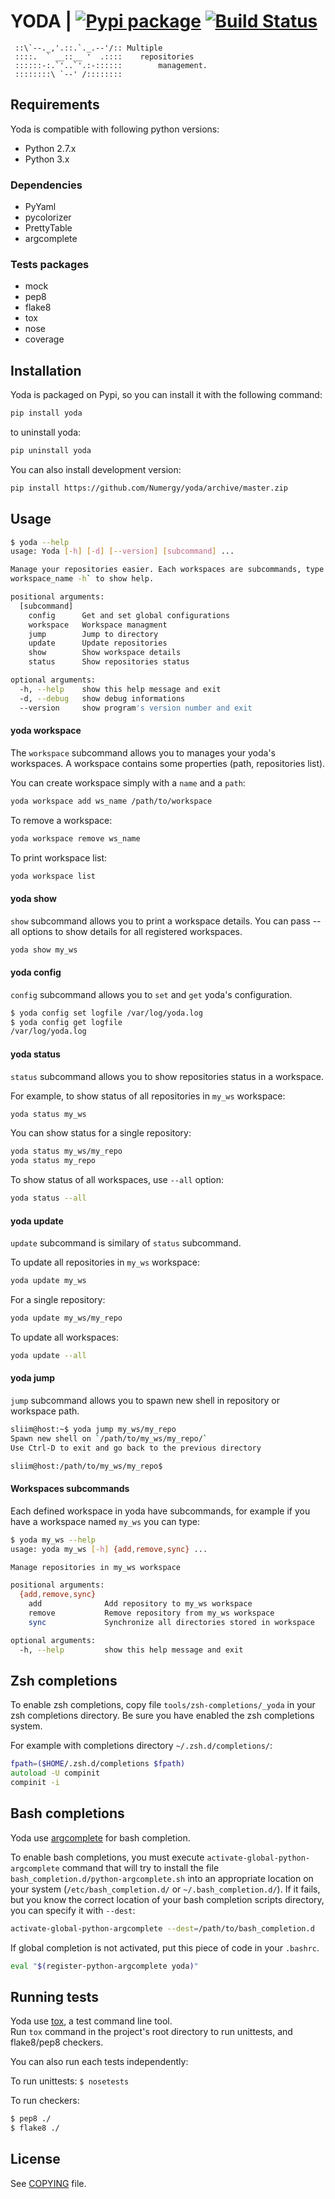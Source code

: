 # YODA | [![Pypi package](http://badge.fury.io/py/yoda.png)](http://badge.fury.io/py/yoda) [![Build Status](https://travis-ci.org/Numergy/yoda.png?branch=master)](https://travis-ci.org/Numergy/yoda)

```
 ::\`--._,'.::.`._.--'/:: Multiple
 ::::.  ` __::__ '  .::::    repositories
 ::::::-:.`'..`'.:-::::::        management.
 ::::::::\ `--' /:::::::: 
```
## Requirements

Yoda is compatible with following python versions:
- Python 2.7.x
- Python 3.x

### Dependencies
- PyYaml
- pycolorizer
- PrettyTable
- argcomplete

### Tests packages
- mock
- pep8
- flake8
- tox
- nose
- coverage

## Installation
Yoda is packaged on Pypi, so you can install it with the following command:  
```bash
pip install yoda
```

to uninstall yoda:
```bash
pip uninstall yoda
```

You can also install development version:
```bash
pip install https://github.com/Numergy/yoda/archive/master.zip
```

## Usage
```bash
$ yoda --help
usage: Yoda [-h] [-d] [--version] [subcommand] ...

Manage your repositories easier. Each workspaces are subcommands, type `yoda
workspace_name -h` to show help.

positional arguments:
  [subcommand]
    config      Get and set global configurations
    workspace   Workspace managment
    jump        Jump to directory
    update      Update repositories
    show        Show workspace details
    status      Show repositories status

optional arguments:
  -h, --help    show this help message and exit
  -d, --debug   show debug informations
  --version     show program's version number and exit
```

#### yoda workspace
The `workspace` subcommand allows you to manages your yoda's workspaces.
A workspace contains some properties (path, repositories list).

You can create workspace simply with a `name` and a `path`:
```bash
yoda workspace add ws_name /path/to/workspace
```

To remove a workspace:
```bash
yoda workspace remove ws_name
```

To print workspace list:
```bash
yoda workspace list
```

#### yoda show
`show` subcommand allows you to print a workspace details. You can pass --all options to show details for all registered workspaces.
```bash
yoda show my_ws
```

#### yoda config
`config` subcommand allows you to `set` and `get` yoda's configuration.
```bash
$ yoda config set logfile /var/log/yoda.log
$ yoda config get logfile
/var/log/yoda.log
```

#### yoda status
`status` subcommand allows you to show repositories status in a workspace.

For example, to show status of all repositories in `my_ws` workspace:
```bash
yoda status my_ws
```

You can show status for a single repository:
```bash
yoda status my_ws/my_repo
yoda status my_repo
```

To show status of all workspaces, use `--all` option:
```bash
yoda status --all
```

#### yoda update
`update` subcommand is similary of `status` subcommand.

To update all repositories in `my_ws` workspace:
```bash
yoda update my_ws
```

For a single repository:
```bash
yoda update my_ws/my_repo
```

To update all workspaces:
```bash
yoda update --all
```

#### yoda jump
`jump` subcommand allows you to spawn new shell in repository or workspace path.

```bash
sliim@host:~$ yoda jump my_ws/my_repo
Spawn new shell on `/path/to/my_ws/my_repo/`
Use Ctrl-D to exit and go back to the previous directory

sliim@host:/path/to/my_ws/my_repo$
```

#### Workspaces subcommands
Each defined workspace in yoda have subcommands, for example if you have a workspace named `my_ws` you can type:
```bash
$ yoda my_ws --help
usage: yoda my_ws [-h] {add,remove,sync} ...

Manage repositories in my_ws workspace

positional arguments:
  {add,remove,sync}
    add              Add repository to my_ws workspace
    remove           Remove repository from my_ws workspace
    sync             Synchronize all directories stored in workspace

optional arguments:
  -h, --help         show this help message and exit
```

## Zsh completions
To enable zsh completions, copy file `tools/zsh-completions/_yoda` in your zsh completions directory.
Be sure you have enabled the zsh completions system.

For example with completions directory `~/.zsh.d/completions/`:
```zsh
fpath=($HOME/.zsh.d/completions $fpath)
autoload -U compinit
compinit -i
```

## Bash completions
Yoda use [argcomplete](https://github.com/kislyuk/argcomplete) for bash completion.

To enable bash completions, you must execute `activate-global-python-argcomplete` command that will try to install the file
`bash_completion.d/python-argcomplete.sh` into an appropriate location on your system
(`/etc/bash_completion.d/` or `~/.bash_completion.d/`). If it fails, but you know the correct location of your bash completion scripts directory, you can specify it with `--dest`:
```bash
activate-global-python-argcomplete --dest=/path/to/bash_completion.d
```

If global completion is not activated, put this piece of code in your `.bashrc`.

```bash
eval "$(register-python-argcomplete yoda)"
```

## Running tests
Yoda use [tox](http://tox.readthedocs.org), a test command line tool.  
Run `tox` command in the project's root directory to run unittests, and flake8/pep8 checkers.

You can also run each tests independently:

To run unittests:
`$ nosetests`

To run checkers:
```bash
$ pep8 ./
$ flake8 ./
```

## License
See [COPYING](https://github.com/Numergy/yoda/blob/master/COPYING) file.
